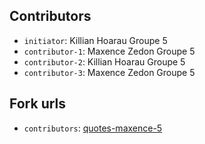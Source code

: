## Contributors
- `initiator`: Killian Hoarau Groupe 5
- `contributor-1`: Maxence Zedon Groupe 5
- `contributor-2`: Killian Hoarau Groupe 5
- `contributor-3`: Maxence Zedon Groupe 5

## Fork urls
- `contributors`: [quotes-maxence-5](https://github.com/necrosus1/quotes-killian-5)
